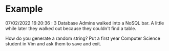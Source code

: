 # Example

<!-- replace-with-date starts -->
07/02/2022 16:20:36 : 3 Database Admins walked into a NoSQL bar. A little while later they walked out because they couldn't find a table.
<!-- replace-with-date ends -->

<!-- replace-with-joke starts -->
How do you generate a random string? Put a first year Computer Science student in Vim and ask them to save and exit.
<!-- replace-with-joke ends -->